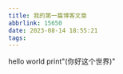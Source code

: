 ```yaml
---
title: 我的第一篇博客文章
abbrlink: 15650
date: 2023-08-14 18:55:21
tags:
---
```

hello world
print"(你好这个世界)"